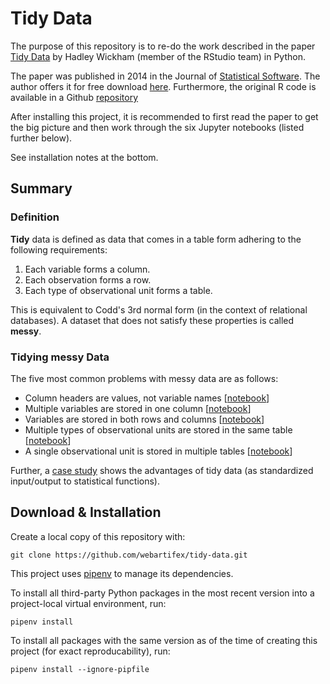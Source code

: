 # Tidy Data

The purpose of this repository is to re-do the work described in the paper
[Tidy Data](tidy-data.pdf) by Hadley Wickham (member of the RStudio team) in
Python.

The paper was published in 2014 in the Journal of
[Statistical Software](https://www.jstatsoft.org/article/view/v059i10). The
author offers it for free download
[here](http://vita.had.co.nz/papers/tidy-data.html). Furthermore, the original
R code is available in a Github
[repository](https://github.com/hadley/tidy-data)

After installing this project, it is recommended to first read the paper to get
the big picture and then work through the six Jupyter notebooks (listed further
below).

See installation notes at the bottom.

## Summary


### Definition

**Tidy** data is defined as data that comes in a table form adhering to the
following requirements:

1. Each variable forms a column.
2. Each observation forms a row.
3. Each type of observational unit forms a table.

This is equivalent to Codd's 3rd normal form (in the context of relational
databases). A dataset that does not satisfy these properties is called
**messy**.


### Tidying messy Data

The five most common problems with messy data are as follows:

- Column headers are values, not variable names
[[notebook](1_column_headers_are_values.ipynb)]
- Multiple variables are stored in one column
[[notebook](2_multiple_variables_stored_in_one_column.ipynb)]
- Variables are stored in both rows and columns
[[notebook](3_variables_are_stored_in_both_rows_and_columns.ipynb)]
- Multiple types of observational units are stored in the same table
[[notebook](4_multiple_types_in_one_table.ipynb)]
- A single observational unit is stored in multiple tables
[[notebook](5_one_type_in_multiple_tables.ipynb)]

Further, a [case study](6_case_study.ipynb) shows the advantages of tidy data
(as standardized input/output to statistical functions).

## Download & Installation

Create a local copy of this repository with:

`git clone https://github.com/webartifex/tidy-data.git`

This project uses [pipenv](https://docs.pipenv.org/) to manage its
dependencies.

To install all third-party Python packages in the most recent version into a
project-local virtual environment, run:

`pipenv install`

To install all packages with the same version as of the time of creating this
project (for exact reproducability), run:

`pipenv install --ignore-pipfile`
